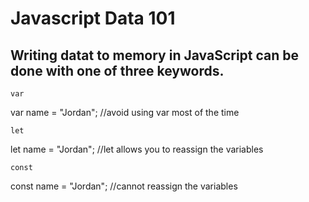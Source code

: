 # Javascript Data 101
## Writing datat to memory in JavaScript can be done with one of three keywords.

`var`

var name = "Jordan"; //avoid using var most of the time



`let`

let name = "Jordan"; //let allows you to reassign the variables


`const`

const name = "Jordan"; //cannot reassign the variables 






